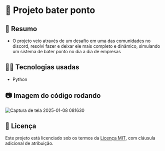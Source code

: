 # 🚀 Projeto bater ponto

## 📖 Resumo
- O projeto veio através de um desafio em uma das comunidades no discord, resolvi fazer e deixar ele mais completo e dinâmico,
simulando um sistema de bater ponto no dia a dia de empresas

## 👨‍💻 Tecnologias usadas
- Python

## 📷 Imagem do código rodando
![Captura de tela 2025-01-08 081630](https://github.com/user-attachments/assets/d8512477-dbc6-41fb-9291-b3caaf8ac268)

## 📄 Licença

Este projeto está licenciado sob os termos da [Licença MIT](./LICENSE), com cláusula adicional de atribuição.
